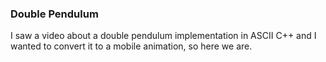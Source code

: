 ### Double Pendulum

I saw a video about a double pendulum implementation in ASCII C++ and I wanted to convert it to a mobile animation, so here we are.
